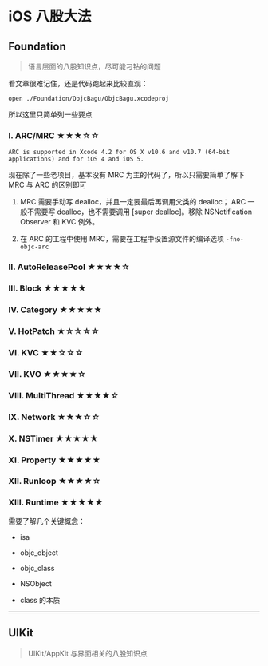 # iOS 八股大法

## Foundation

> 语言层面的八股知识点，尽可能刁钻的问题

看文章很难记住，还是代码跑起来比较直观：

`open ./Foundation/ObjcBagu/ObjcBagu.xcodeproj`

所以这里只简单列一些要点

### I. ARC/MRC ★★★☆☆

`ARC is supported in Xcode 4.2 for OS X v10.6 and v10.7 (64-bit applications) and for iOS 4 and iOS 5.`

现在除了一些老项目，基本没有 MRC 为主的代码了，所以只需要简单了解下 MRC 与 ARC 的区别即可

1. MRC 需要手动写 dealloc，并且一定要最后再调用父类的 dealloc；
   ARC 一般不需要写 dealloc，也不需要调用 [super dealloc]。移除 NSNotification Observer 和 KVC 例外。

2. 在 ARC 的工程中使用 MRC，需要在工程中设置源文件的编译选项 `-fno-objc-arc`

### II. AutoReleasePool ★★★★☆

### III. Block ★★★★★

### IV. Category ★★★★★

### V. HotPatch ★☆☆☆☆

### VI. KVC ★★☆☆☆

### VII. KVO ★★★★☆

### VIII. MultiThread ★★★★☆️

### IX. Network ★★★☆☆️

### X. NSTimer ★★★★★️

### XI. Property ★★★★★️

### XII. Runloop ★★★★☆️

### XIII. Runtime ★★★★★

需要了解几个关键概念：

* isa

* objc_object

* objc_class

* NSObject

* class 的本质

---
## UIKit

> UIKit/AppKit 与界面相关的八股知识点